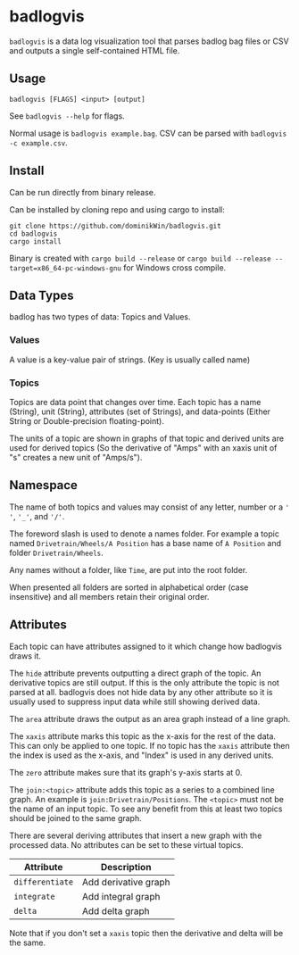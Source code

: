 # badlogvis

`badlogvis` is a data log visualization tool that parses badlog bag files or CSV and outputs a single self-contained HTML file.

## Usage

```
badlogvis [FLAGS] <input> [output]
```

See `badlogvis --help` for flags.

Normal usage is `badlogvis example.bag`.
CSV can be parsed with `badlogvis -c example.csv`.

## Install

Can be run directly from binary release.

Can be installed by cloning repo and using cargo to install:

```
git clone https://github.com/dominikWin/badlogvis.git
cd badlogvis
cargo install
```

Binary is created with `cargo build --release` or `cargo build --release --target=x86_64-pc-windows-gnu` for Windows cross compile.

## Data Types

badlog has two types of data: Topics and Values.

### Values

A value is a key-value pair of strings. (Key is usually called name)

### Topics

Topics are data point that changes over time.
Each topic has a name (String), unit (String), attributes (set of Strings), and data-points (Either String or Double-precision floating-point).

The units of a topic are shown in graphs of that topic and derived units are used for derived topics (So the derivative of "Amps" with an xaxis unit of "s" creates a new unit of "Amps/s").

## Namespace

The name of both topics and values may consist of any letter, number or a `' '`, `'_'`, and `'/'`.

The foreword slash is used to denote a names folder. For example a topic named `Drivetrain/Wheels/A Position` has a base name of `A Position` and folder `Drivetrain/Wheels`.

Any names without a folder, like `Time`, are put into the root folder.

When presented all folders are sorted in alphabetical order (case insensitive) and all members retain their original order.

## Attributes

Each topic can have attributes assigned to it which change how badlogvis draws it.

The `hide` attribute prevents outputting a direct graph of the topic. An derivative topics are still output. If this is the only attribute the topic is not parsed at all. badlogvis does not hide data by any other attribute so it is usually used to suppress input data while still showing derived data.


The `area` attribute draws the output as an area graph instead of a line graph.

The `xaxis` attribute marks this topic as the x-axis for the rest of the data. This can only be applied to one topic.
If no topic has the `xaxis` attribute then the index is used as the x-axis, and "Index" is used in any derived units.

The `zero` attribute makes sure that its graph's y-axis starts at 0.

The `join:<topic>` attribute adds this topic as a series to a combined line graph. An example is `join:Drivetrain/Positions`. The `<topic>` must not be the name of an input topic.
To see any benefit from this at least two topics should be joined to the same graph.

There are several deriving attributes that insert a new graph with the processed data. No attributes can be set to these virtual topics.

| Attribute | Description |
| --------- | ----------- |
| `differentiate` | Add derivative graph |
| `integrate` | Add integral graph |
| `delta` | Add delta graph |

Note that if you don't set a `xaxis` topic then the derivative and delta will be the same.